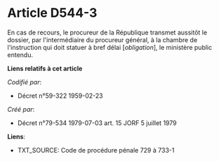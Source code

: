 # Article D544-3

En cas de recours, le procureur de la République transmet aussitôt le dossier, par l'intermédiaire du procureur général, à la
chambre de l'instruction qui doit statuer à bref délai [*obligation*], le ministère public entendu.

**Liens relatifs à cet article**

_Codifié par_:

  - Décret n°59-322 1959-02-23

_Créé par_:

  - Décret n°79-534 1979-07-03 art. 15 JORF 5 juillet 1979

**Liens**:

  - TXT_SOURCE: Code de procédure pénale 729 à 733-1

